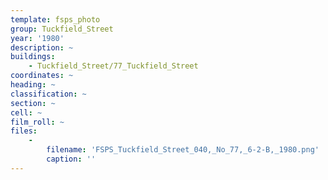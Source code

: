```yaml
---
template: fsps_photo
group: Tuckfield_Street
year: '1980'
description: ~
buildings:
    - Tuckfield_Street/77_Tuckfield_Street
coordinates: ~
heading: ~
classification: ~
section: ~
cell: ~
film_roll: ~
files:
    -
        filename: 'FSPS_Tuckfield_Street_040,_No_77,_6-2-B,_1980.png'
        caption: ''
---
```

